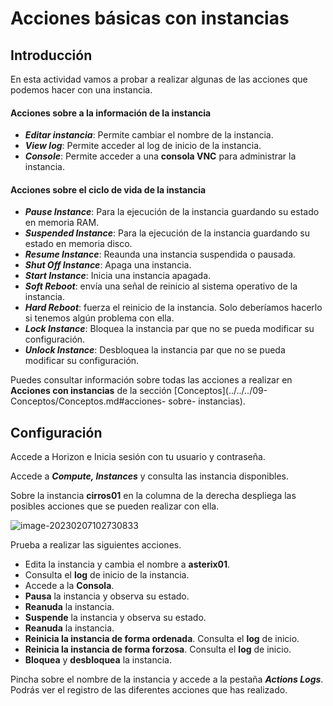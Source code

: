 # Acciones básicas con instancias
## Introducción

En esta actividad vamos a probar a realizar algunas de las acciones que podemos hacer con una instancia.

#### Acciones sobre a la información de la instancia

- ***Editar instancia***: Permite cambiar el nombre de la instancia.
- ***View log***: Permite  acceder al log de inicio de la instancia.
- ***Console***: Permite acceder a una  **consola VNC** para administrar la instancia.

#### Acciones sobre el ciclo de vida de la instancia

- ***Pause Instance***: Para la ejecución de la instancia guardando su estado en memoria RAM.
- ***Suspended Instance***: Para la ejecución de la instancia guardando su estado en memoria disco.
- ***Resume Instance***: Reaunda una instancia  suspendida o pausada.
- ***Shut Off Instance***: Apaga una instancia.
- ***Start Instance***: Inicia una instancia apagada.
- ***Soft Reboot***: envía una señal de reinicio al sistema operativo de la instancia.
- ***Hard Reboot***: fuerza el reinicio de la instancia. Solo deberíamos hacerlo si tenemos algún problema con ella.
- ***Lock Instance***:  Bloquea la instancia par que no se  pueda modificar su configuración.
- ***Unlock Instance***:  Desbloquea la instancia par que no se  pueda modificar su configuración. 

Puedes consultar información sobre todas las acciones a realizar en **Acciones con instancias** de la sección [Conceptos](../../../09-Conceptos/Conceptos.md#acciones- sobre- instancias).

## Configuración

Accede a Horizon e Inicia sesión con tu usuario y contraseña.

Accede a ***Compute, Instances*** y consulta las instancia disponibles. 

Sobre la instancia **cirros01** en la columna de la derecha despliega las posibles acciones que se pueden realizar con ella.

![image-20230207102730833](img/acciones.png)



Prueba a realizar las siguientes acciones.

- Edita la instancia y cambia el nombre a **asterix01**.
- Consulta el **log** de inicio de la instancia.
- Accede a la **Consola**.
- **Pausa** la instancia y observa su estado.
- **Reanuda** la instancia.
- **Suspende** la instancia y observa su estado.
- **Reanuda** la instancia.
- **Reinicia la instancia de forma ordenada**. Consulta el **log** de inicio.
- **Reinicia la instancia de forma forzosa**. Consulta el **log** de inicio.
- **Bloquea** y **desbloquea** la instancia.

Pincha sobre el nombre de la instancia y accede a la pestaña ***Actions Logs***. Podrás ver el registro de las diferentes acciones que has realizado.
